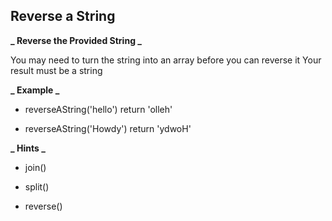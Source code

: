 ## Reverse a String

**_ Reverse the Provided String _**

You may need to turn the string into an array before you can reverse it
Your result must be a string

**_ Example _**

- reverseAString('hello') return 'olleh'

- reverseAString('Howdy') return 'ydwoH'

**_ Hints _**

- join()

- split()

- reverse()
